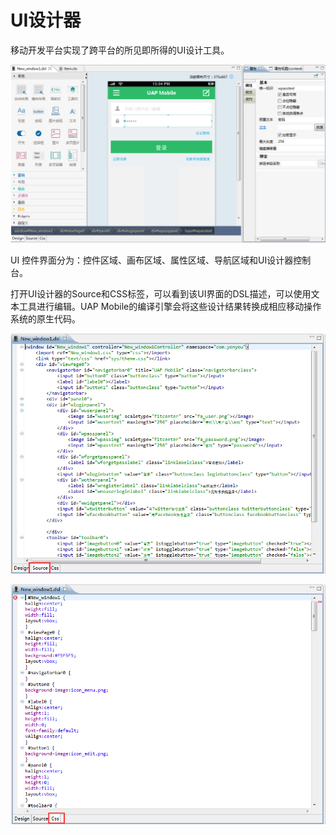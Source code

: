 # UI设计器

移动开发平台实现了跨平台的所见即所得的UI设计工具。

![](/articles/studio/9-/images/image94.png)

UI 控件界面分为：控件区域、画布区域、属性区域、导航区域和UI设计器控制台。

打开UI设计器的Source和CSS标签，可以看到该UI界面的DSL描述，可以使用文本工具进行编辑。UAP Mobile的编译引擎会将这些设计结果转换成相应移动操作系统的原生代码。

![](/articles/studio/9-/images/image95.png)

![](/articles/studio/9-/images/image96.png)
